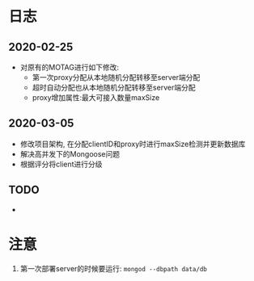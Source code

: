 # 日志

## 2020-02-25
- 对原有的MOTAG进行如下修改:
    - 第一次proxy分配从本地随机分配转移至server端分配
    - 超时自动分配也从本地随机分配转移至server端分配
    - proxy增加属性:最大可接入数量maxSize

## 2020-03-05
- 修改项目架构, 在分配clientID和proxy时进行maxSize检测并更新数据库
- 解决高并发下的Mongoose问题
- 根据评分将client进行分级


## TODO
- 


# 注意

1. 第一次部署server的时候要运行: `mongod --dbpath data/db`
